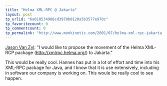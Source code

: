 ```yaml
---
title: "Helma XML-RPC @ Jakarta"
layout: post
tp_urlid: "6a010534988cd3970b0120a5b3577e970c"
tp_favoritecount: 0
tp_commentcount: 0
tp_permalink: "http://www.monkinetic.com/2001/07/helma-xml-rpc-jakarta.html"
---
```

<a href="http://www.mail-archive.com/general%40jakarta.apache.org/msg01471.html">Jason Van Zyl</a>: &quot;I would like to propose the movement of the Helma XML-RCP package (http://xmlrpc.helma.org/) to Jakarta.&quot;<p>

This would be really cool. Hannes has put in a lot of effort and time into his XML-RPC package for Java, and I know that it is use extensively, including in software our company is working on. This woule be really cool to see happen.</p>
